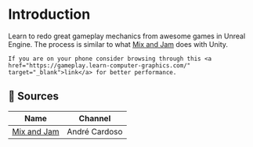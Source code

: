 # Introduction

Learn to redo great gameplay mechanics from awesome games in Unreal Engine. The process is similar to what [Mix and Jam](https://www.youtube.com/mixandjam) does with Unity.

```{tip}
If you are on your phone consider browsing through this <a href="https://gameplay.learn-computer-graphics.com/" target="_blank">link</a> for better performance.
```

## 📖 Sources

| Name | Channel |
| --- | --- |
| <a href='https://www.youtube.com/mixandjam' target='_blank'>Mix and Jam</a> | André Cardoso |
